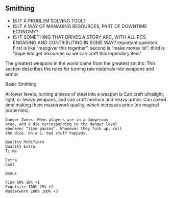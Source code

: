## Smithing

- IS IT A PROBLEM SOLVING
  TOOL?
- IS IT A WAY OF MANAGING
  RESOURCES, PART OF
  DOWNTIME ECONOMY?
- IS IT SOMETHING THAT DRIVES
  A STORY ARC, WITH ALL PCS
  ENGAGING AND CONTRIBUTING
  IN SOME WAY?
  important question. First is like “macgiver this
  together”. second is “make money lol”. third is
  “dope lets get resources so we can craft this
  legendary item”

The greatest weapons in the world came from the
greatest smiths. This section describes the rules for
turning raw materials into weapons and armor.

Basic Smithing

At lower levels, turning a piece of steel into a
weapon is
Can craft ultralight, light, or heavy weapons, and
can craft medium and heavy armor.
Can spend time making them masterwork
quality, which increases price (no magical
properties).

```
Danger Zones: When players are in a dangerous
area, add a die corresponding to the danger level
whenever “time passes”. Whenever they fuck up, roll
the dice. On a 1, bad stuff happens.
```

```
Quality Modifiers
Quality Extra
Ti me
```

```
Extra
Cost
```

```
Bonus
```

```
Fine 50% 10% +1
Exquisite 100% 25% +2
Masterwork 200% 100% +3
```